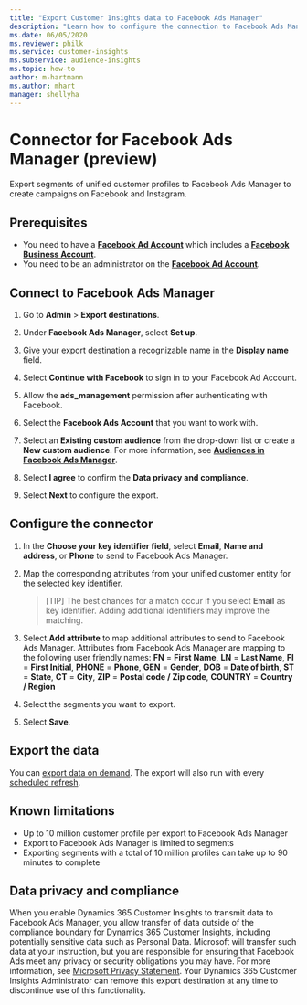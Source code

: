 ```yaml
---
title: "Export Customer Insights data to Facebook Ads Manager"
description: "Learn how to configure the connection to Facebook Ads Manager."
ms.date: 06/05/2020
ms.reviewer: philk
ms.service: customer-insights
ms.subservice: audience-insights
ms.topic: how-to
author: m-hartmann
ms.author: mhart
manager: shellyha
---
```


# Connector for Facebook Ads Manager (preview)

Export segments of unified customer profiles to Facebook Ads Manager to create campaigns on Facebook and Instagram.

## Prerequisites

- You need to have a [**Facebook Ad Account**](https://www.facebook.com/business/learn/lessons/step-by-step-ads-manager-account) which includes a [**Facebook Business Account**](https://business.facebook.com/).
- You need to be an administrator on the [**Facebook Ad Account**](https://www.facebook.com/business/learn/lessons/step-by-step-ads-manager-account).

## Connect to Facebook Ads Manager

1. Go to **Admin** > **Export destinations**.

1. Under **Facebook Ads Manager**, select **Set up**.

1. Give your export destination a recognizable name in the **Display name** field.

1. Select **Continue with Facebook** to sign in to your Facebook Ad Account.

1. Allow the **ads_management** permission after authenticating with Facebook.

1. Select the **Facebook Ads Account** that you want to work with.

1. Select an **Existing custom audience** from the drop-down list or create a **New custom audience**. For more information, see [**Audiences in Facebook Ads Manager**](https://www.facebook.com/business/help/744354708981227?id=2469097953376494).

1. Select **I agree** to confirm the **Data privacy and compliance**.

1. Select **Next** to configure the export.

## Configure the connector

1. In the **Choose your key identifier field**, select **Email**, **Name and address**, or **Phone** to send to Facebook Ads Manager.

1. Map the corresponding attributes from your unified customer entity for the selected key identifier.
   > [TIP]
   > The best chances for a match occur if you select **Email** as key identifier. Adding additional identifiers may improve the matching.

1. Select **Add attribute** to map additional attributes to send to Facebook Ads Manager. Attributes from Facebook Ads Manager are mapping to the following user friendly names: 
    **FN** = **First Name**, **LN** = **Last Name**, **FI** = **First Initial**, **PHONE** = **Phone**, **GEN** = **Gender**, **DOB** = **Date of birth**, **ST** = **State**, **CT** = **City**, **ZIP** = **Postal code / Zip code**, **COUNTRY** = **Country / Region**

1. Select the segments you want to export.

1. Select **Save**.

## Export the data

You can [export data on demand](export-destinations.md). The export will also run with every [scheduled refresh](system.md#schedule-tab).

## Known limitations

- Up to 10 million customer profile per export to Facebook Ads Manager 
- Export to Facebook Ads Manager is limited to segments
- Exporting segments with a total of 10 million profiles can take up to 90 minutes to complete

## Data privacy and compliance

When you enable Dynamics 365 Customer Insights to transmit data to Facebook Ads Manager, you allow transfer of data outside of the compliance boundary for Dynamics 365 Customer Insights, including potentially sensitive data such as Personal Data. Microsoft will transfer such data at your instruction, but you are responsible for ensuring that Facebook Ads meet any privacy or security obligations you may have. For more information, see [Microsoft Privacy Statement](https://go.microsoft.com/fwlink/?linkid=396732).
Your Dynamics 365 Customer Insights Administrator can remove this export destination at any time to discontinue use of this functionality.
